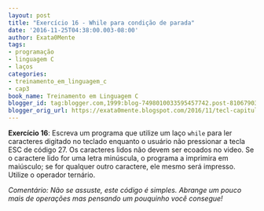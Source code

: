 ```yaml
---
layout: post
title: "Exercício 16 - While para condição de parada"
date: '2016-11-25T04:38:00.003-08:00'
author: Exata0Mente
tags:
- programação
- linguagem C
- laços
categories:
- treinamento_em_linguagem_c
- cap3  
book_name: Treinamento em Linguagem C
blogger_id: tag:blogger.com,1999:blog-7498010033595457742.post-8106790307330880879
blogger_orig_url: https://exata0mente.blogspot.com/2016/11/tecl-capitulo-3-exercicio-16-while-para.html
---
```

**Exercício 16**: Escreva um programa que utilize um laço `while` para ler caracteres digitado no teclado enquanto o usuário não pressionar a tecla ESC de código 27. Os caracteres lidos não devem ser ecoados no video. Se o caractere lido for uma letra minúscula, o programa a imprimira em maiúsculo; se for qualquer outro caractere, ele mesmo será impresso.
Utilize o operador ternário.

*Comentário: Não se assuste, este código é simples. Abrange um pouco mais de operações mas pensando um pouquinho você consegue!*
